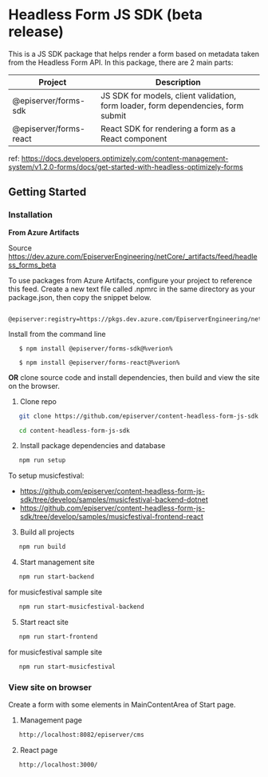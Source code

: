 ﻿# Headless Form JS SDK (beta release)

This is a JS SDK package that helps render a form based on metadata taken from the Headless Form API. In this package, there are 2 main parts:

| Project                         | Description             |
| --------------------------------| ------------------------|
| @episerver/forms-sdk           | JS SDK for models, client validation, form loader, form dependencies, form submit |
| @episerver/forms-react         | React SDK for rendering a form as a React component |

ref: https://docs.developers.optimizely.com/content-management-system/v1.2.0-forms/docs/get-started-with-headless-optimizely-forms
## Getting Started

### Installation
**From Azure Artifacts** 

Source https://dev.azure.com/EpiserverEngineering/netCore/_artifacts/feed/headless_forms_beta

To use packages from Azure Artifacts, configure your project to reference this feed. Create a new text file called .npmrc in the same directory as your package.json, then copy the snippet below.
```
   @episerver:registry=https://pkgs.dev.azure.com/EpiserverEngineering/netCore/_packaging/headless_forms_beta/npm/registry/
```
Install from the command line
```
   $ npm install @episerver/forms-sdk@%verion%
```
```
   $ npm install @episerver/forms-react@%verion%
```

**OR** clone source code and install dependencies, then build and view the site on the browser.

1. Clone repo

```sh
   git clone https://github.com/episerver/content-headless-form-js-sdk.git
```
```sh
   cd content-headless-form-js-sdk
```

2. Install package dependencies and database

```sh
   npm run setup
```

To setup musicfestival: 
- https://github.com/episerver/content-headless-form-js-sdk/tree/develop/samples/musicfestival-backend-dotnet
- https://github.com/episerver/content-headless-form-js-sdk/tree/develop/samples/musicfestival-frontend-react

3. Build all projects

```sh
   npm run build
```

4. Start management site

```sh
   npm run start-backend
```

for musicfestival sample site

```sh
   npm run start-musicfestival-backend
``` 
5. Start react site

```sh
   npm run start-frontend
```

for musicfestival sample site

```sh
   npm run start-musicfestival
``` 

### View site on browser

Create a form with some elements in MainContentArea of Start page.

1. Management page

```sh
   http://localhost:8082/episerver/cms
```

2. React page

```sh
   http://localhost:3000/
```